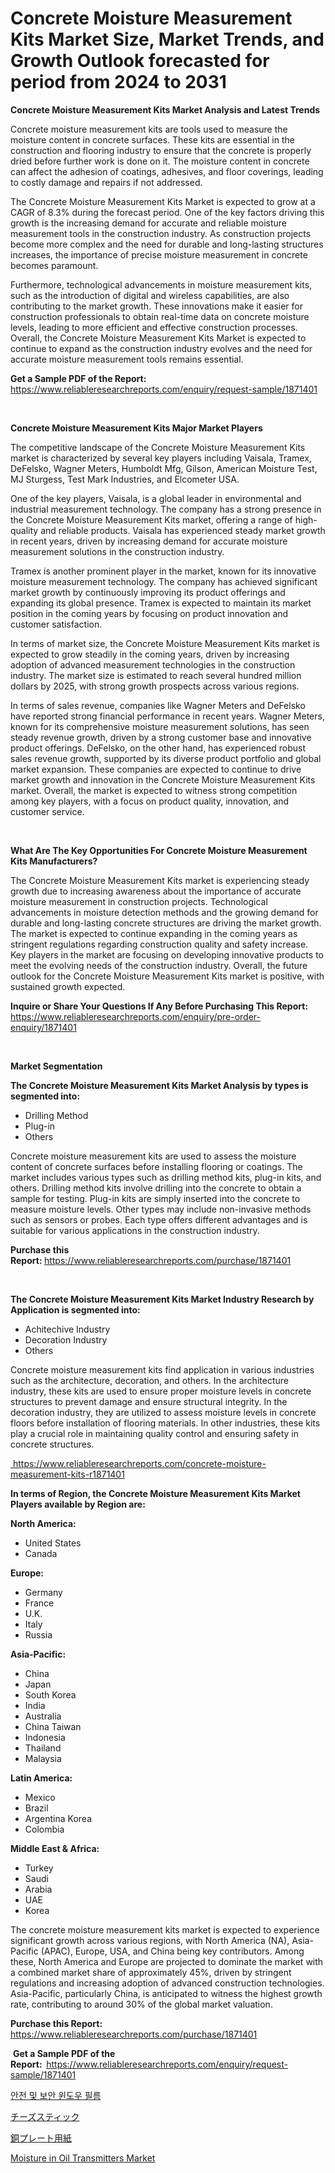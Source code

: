 <p><h1>Concrete Moisture Measurement Kits Market Size, Market Trends, and Growth Outlook forecasted for period from 2024 to 2031</h1></p><p><strong>Concrete Moisture Measurement Kits Market Analysis and Latest Trends</strong></p>
<p><p>Concrete moisture measurement kits are tools used to measure the moisture content in concrete surfaces. These kits are essential in the construction and flooring industry to ensure that the concrete is properly dried before further work is done on it. The moisture content in concrete can affect the adhesion of coatings, adhesives, and floor coverings, leading to costly damage and repairs if not addressed.</p><p>The Concrete Moisture Measurement Kits Market is expected to grow at a CAGR of 8.3% during the forecast period. One of the key factors driving this growth is the increasing demand for accurate and reliable moisture measurement tools in the construction industry. As construction projects become more complex and the need for durable and long-lasting structures increases, the importance of precise moisture measurement in concrete becomes paramount.</p><p>Furthermore, technological advancements in moisture measurement kits, such as the introduction of digital and wireless capabilities, are also contributing to the market growth. These innovations make it easier for construction professionals to obtain real-time data on concrete moisture levels, leading to more efficient and effective construction processes. Overall, the Concrete Moisture Measurement Kits Market is expected to continue to expand as the construction industry evolves and the need for accurate moisture measurement tools remains essential.</p></p>
<p><strong>Get a Sample PDF of the Report:&nbsp;</strong> <a href="https://www.reliableresearchreports.com/enquiry/request-sample/1871401">https://www.reliableresearchreports.com/enquiry/request-sample/1871401</a></p>
<p>&nbsp;</p>
<p><strong>Concrete Moisture Measurement Kits Major Market Players</strong></p>
<p><p>The competitive landscape of the Concrete Moisture Measurement Kits market is characterized by several key players including Vaisala, Tramex, DeFelsko, Wagner Meters, Humboldt Mfg, Gilson, American Moisture Test, MJ Sturgess, Test Mark Industries, and Elcometer USA.</p><p>One of the key players, Vaisala, is a global leader in environmental and industrial measurement technology. The company has a strong presence in the Concrete Moisture Measurement Kits market, offering a range of high-quality and reliable products. Vaisala has experienced steady market growth in recent years, driven by increasing demand for accurate moisture measurement solutions in the construction industry.</p><p>Tramex is another prominent player in the market, known for its innovative moisture measurement technology. The company has achieved significant market growth by continuously improving its product offerings and expanding its global presence. Tramex is expected to maintain its market position in the coming years by focusing on product innovation and customer satisfaction.</p><p>In terms of market size, the Concrete Moisture Measurement Kits market is expected to grow steadily in the coming years, driven by increasing adoption of advanced measurement technologies in the construction industry. The market size is estimated to reach several hundred million dollars by 2025, with strong growth prospects across various regions.</p><p>In terms of sales revenue, companies like Wagner Meters and DeFelsko have reported strong financial performance in recent years. Wagner Meters, known for its comprehensive moisture measurement solutions, has seen steady revenue growth, driven by a strong customer base and innovative product offerings. DeFelsko, on the other hand, has experienced robust sales revenue growth, supported by its diverse product portfolio and global market expansion. These companies are expected to continue to drive market growth and innovation in the Concrete Moisture Measurement Kits market.  Overall, the market is expected to witness strong competition among key players, with a focus on product quality, innovation, and customer service.</p></p>
<p>&nbsp;</p>
<p><strong>What Are The Key Opportunities For Concrete Moisture Measurement Kits Manufacturers?</strong></p>
<p><p>The Concrete Moisture Measurement Kits market is experiencing steady growth due to increasing awareness about the importance of accurate moisture measurement in construction projects. Technological advancements in moisture detection methods and the growing demand for durable and long-lasting concrete structures are driving the market growth. The market is expected to continue expanding in the coming years as stringent regulations regarding construction quality and safety increase. Key players in the market are focusing on developing innovative products to meet the evolving needs of the construction industry. Overall, the future outlook for the Concrete Moisture Measurement Kits market is positive, with sustained growth expected.</p></p>
<p><strong>Inquire or Share Your Questions If Any Before Purchasing This Report:</strong> <a href="https://www.reliableresearchreports.com/enquiry/pre-order-enquiry/1871401">https://www.reliableresearchreports.com/enquiry/pre-order-enquiry/1871401</a></p>
<p>&nbsp;</p>
<p><strong>Market Segmentation</strong></p>
<p><strong>The Concrete Moisture Measurement Kits Market Analysis by types is segmented into:</strong></p>
<p><ul><li>Drilling Method</li><li>Plug-in</li><li>Others</li></ul></p>
<p><p>Concrete moisture measurement kits are used to assess the moisture content of concrete surfaces before installing flooring or coatings. The market includes various types such as drilling method kits, plug-in kits, and others. Drilling method kits involve drilling into the concrete to obtain a sample for testing. Plug-in kits are simply inserted into the concrete to measure moisture levels. Other types may include non-invasive methods such as sensors or probes. Each type offers different advantages and is suitable for various applications in the construction industry.</p></p>
<p><strong>Purchase this Report:&nbsp;</strong><a href="https://www.reliableresearchreports.com/purchase/1871401">https://www.reliableresearchreports.com/purchase/1871401</a></p>
<p>&nbsp;</p>
<p><strong>The Concrete Moisture Measurement Kits Market Industry Research by Application is segmented into:</strong></p>
<p><ul><li>Achitechive Industry</li><li>Decoration Industry</li><li>Others</li></ul></p>
<p><p>Concrete moisture measurement kits find application in various industries such as the architecture, decoration, and others. In the architecture industry, these kits are used to ensure proper moisture levels in concrete structures to prevent damage and ensure structural integrity. In the decoration industry, they are utilized to assess moisture levels in concrete floors before installation of flooring materials. In other industries, these kits play a crucial role in maintaining quality control and ensuring safety in concrete structures.</p></p>
<p><a href="https://www.reliableresearchreports.com/concrete-moisture-measurement-kits-r1871401">&nbsp;https://www.reliableresearchreports.com/concrete-moisture-measurement-kits-r1871401</a></p>
<p><strong>In terms of Region, the Concrete Moisture Measurement Kits Market Players available by Region are:</strong></p>
<p>
    <p> <strong> North America: </strong>
        <ul>
            <li>United States</li>
            <li>Canada</li>
        </ul>
        </p> 
    <p> <strong> Europe: </strong>
        <ul>
            <li>Germany</li>
            <li>France</li>
            <li>U.K.</li>
            <li>Italy</li>
            <li>Russia</li>
        </ul>
        </p> 
    <p> <strong> Asia-Pacific: </strong>
        <ul>
            <li>China</li>
            <li>Japan</li>
            <li>South Korea</li>
            <li>India</li>
            <li>Australia</li>
            <li>China Taiwan</li>
            <li>Indonesia</li>
            <li>Thailand</li>
            <li>Malaysia</li>
        </ul>
        </p> 
    <p> <strong> Latin America: </strong>
        <ul>
            <li>Mexico</li>
            <li>Brazil</li>
            <li>Argentina Korea</li>
            <li>Colombia</li>
        </ul>
        </p> 
    <p> <strong> Middle East & Africa: </strong>
        <ul>
            <li>Turkey</li>
            <li>Saudi</li>
            <li>Arabia</li>
            <li>UAE</li>
            <li>Korea</li>
        </ul>
    </p>
    </p>
<p><p>The concrete moisture measurement kits market is expected to experience significant growth across various regions, with North America (NA), Asia-Pacific (APAC), Europe, USA, and China being key contributors. Among these, North America and Europe are projected to dominate the market with a combined market share of approximately 45%, driven by stringent regulations and increasing adoption of advanced construction technologies. Asia-Pacific, particularly China, is anticipated to witness the highest growth rate, contributing to around 30% of the global market valuation.</p></p>
<p><strong>Purchase this Report: </strong><a href="https://www.reliableresearchreports.com/purchase/1871401">https://www.reliableresearchreports.com/purchase/1871401</a></p>
<p>&nbsp;<strong>Get a Sample PDF of the Report:&nbsp;&nbsp;</strong><a href="https://www.reliableresearchreports.com/enquiry/request-sample/1871401">https://www.reliableresearchreports.com/enquiry/request-sample/1871401</a></p>
<p><strong></strong></p>
<p><p><a href="https://github.com/fernandotryO5lson96765/Market-Research-Report-List-1/blob/main/113879740068.md">안전 및 보안 윈도우 필름</a></p><p><a href="https://github.com/mm14022023/Market-Research-Report-List-1/blob/main/357398743577.md">チーズスティック</a></p><p><a href="https://github.com/RudySimonis2023/Market-Research-Report-List-1/blob/main/675688643578.md">銅プレート用紙</a></p><p><a href="https://github.com/Glendatilghmankmgz0rbhwpy/Market-Research-Report-List-2/blob/main/moisture-in-oil-transmitters-market.md">Moisture in Oil Transmitters Market</a></p></p>